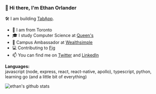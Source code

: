 ### 👋 Hi there, I'm Ethan Orlander

🛠️ I am building [TabApp](https://github.com/EthanOrlander/tabapp).


- 📍 I am from Toronto
- 🎓 I study Computer Science at [Queen's](https://www.queensu.ca/)
- 📢 Campus Ambassador at [Wealthsimple](https://www.wealthsimple.com/)
- 💻 Contributing to [Fig](https://github.com/withfig/autocomplete)
- 📫 You can find me on [Twitter](https://twitter.com/ethanorlander) and [LinkedIn](https://www.linkedin.com/in/ethanorlander/)

**Languages:**  
javascript (node, express, react, react-native, apollo), typescript, python, learning go (and a little bit of everything)

![ethan's github stats](https://github-readme-stats.vercel.app/api?username=ethanorlander&show_icons=true&hide=[%22issues%22])
